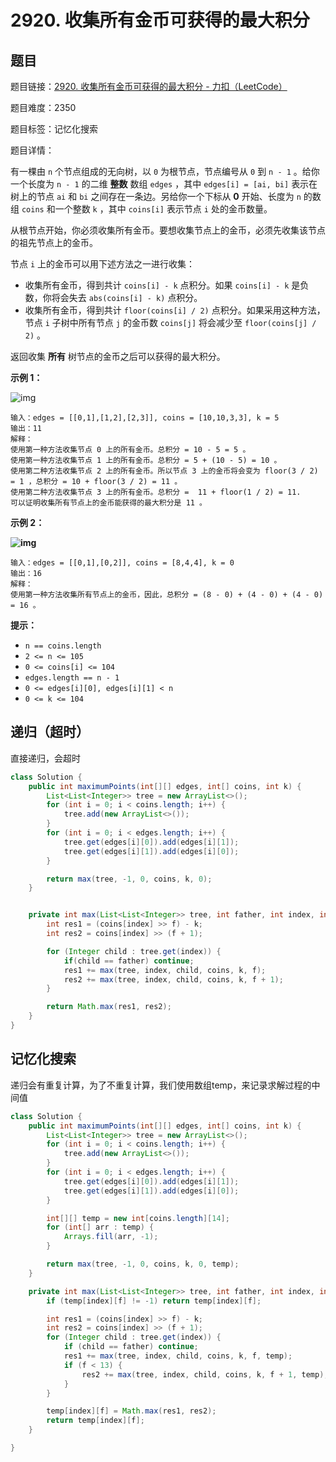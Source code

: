 # 2920. 收集所有金币可获得的最大积分

## 题目

题目链接：[2920. 收集所有金币可获得的最大积分 - 力扣（LeetCode）](https://leetcode.cn/problems/maximum-points-after-collecting-coins-from-all-nodes/description/)

题目难度：2350

题目标签：记忆化搜索

题目详情：

有一棵由 `n` 个节点组成的无向树，以 `0` 为根节点，节点编号从 `0` 到 `n - 1` 。给你一个长度为 `n - 1` 的二维 **整数** 数组 `edges` ，其中 `edges[i] = [ai, bi]` 表示在树上的节点 `ai` 和 `bi` 之间存在一条边。另给你一个下标从 **0** 开始、长度为 `n` 的数组 `coins` 和一个整数 `k` ，其中 `coins[i]` 表示节点 `i` 处的金币数量。

从根节点开始，你必须收集所有金币。要想收集节点上的金币，必须先收集该节点的祖先节点上的金币。

节点 `i` 上的金币可以用下述方法之一进行收集：

- 收集所有金币，得到共计 `coins[i] - k` 点积分。如果 `coins[i] - k` 是负数，你将会失去 `abs(coins[i] - k)` 点积分。
- 收集所有金币，得到共计 `floor(coins[i] / 2)` 点积分。如果采用这种方法，节点 `i` 子树中所有节点 `j` 的金币数 `coins[j]` 将会减少至 `floor(coins[j] / 2)` 。

返回收集 **所有** 树节点的金币之后可以获得的最大积分。

**示例 1：**

![img](https://assets.leetcode.com/uploads/2023/09/18/ex1-copy.png)

```
输入：edges = [[0,1],[1,2],[2,3]], coins = [10,10,3,3], k = 5
输出：11                        
解释：
使用第一种方法收集节点 0 上的所有金币。总积分 = 10 - 5 = 5 。
使用第一种方法收集节点 1 上的所有金币。总积分 = 5 + (10 - 5) = 10 。
使用第二种方法收集节点 2 上的所有金币。所以节点 3 上的金币将会变为 floor(3 / 2) = 1 ，总积分 = 10 + floor(3 / 2) = 11 。
使用第二种方法收集节点 3 上的所有金币。总积分 =  11 + floor(1 / 2) = 11.
可以证明收集所有节点上的金币能获得的最大积分是 11 。 
```

**示例 2：**

**![img](https://assets.leetcode.com/uploads/2023/09/18/ex2.png)**

```
输入：edges = [[0,1],[0,2]], coins = [8,4,4], k = 0
输出：16
解释：
使用第一种方法收集所有节点上的金币，因此，总积分 = (8 - 0) + (4 - 0) + (4 - 0) = 16 。
```

**提示：**

- `n == coins.length`
- `2 <= n <= 105`
- `0 <= coins[i] <= 104`
- `edges.length == n - 1`
- `0 <= edges[i][0], edges[i][1] < n`
- `0 <= k <= 104`



## 递归（超时）

直接递归，会超时

``` java
class Solution {
    public int maximumPoints(int[][] edges, int[] coins, int k) {
        List<List<Integer>> tree = new ArrayList<>();
        for (int i = 0; i < coins.length; i++) {
            tree.add(new ArrayList<>());
        }
        for (int i = 0; i < edges.length; i++) {
            tree.get(edges[i][0]).add(edges[i][1]);
            tree.get(edges[i][1]).add(edges[i][0]);
        }

        return max(tree, -1, 0, coins, k, 0);
    }


    private int max(List<List<Integer>> tree, int father, int index, int[] coins, int k, int f) {
        int res1 = (coins[index] >> f) - k;
        int res2 = coins[index] >> (f + 1);

        for (Integer child : tree.get(index)) {
            if(child == father) continue;
            res1 += max(tree, index, child, coins, k, f);
            res2 += max(tree, index, child, coins, k, f + 1);
        }

        return Math.max(res1, res2);
    }
}
```



## 记忆化搜索

递归会有重复计算，为了不重复计算，我们使用数组temp，来记录求解过程的中间值

``` java
class Solution {
    public int maximumPoints(int[][] edges, int[] coins, int k) {
        List<List<Integer>> tree = new ArrayList<>();
        for (int i = 0; i < coins.length; i++) {
            tree.add(new ArrayList<>());
        }
        for (int i = 0; i < edges.length; i++) {
            tree.get(edges[i][0]).add(edges[i][1]);
            tree.get(edges[i][1]).add(edges[i][0]);
        }

        int[][] temp = new int[coins.length][14];
        for (int[] arr : temp) {
            Arrays.fill(arr, -1);
        }

        return max(tree, -1, 0, coins, k, 0, temp);
    }

    private int max(List<List<Integer>> tree, int father, int index, int[] coins, int k, int f, int[][] temp) {
        if (temp[index][f] != -1) return temp[index][f];

        int res1 = (coins[index] >> f) - k;
        int res2 = coins[index] >> (f + 1);
        for (Integer child : tree.get(index)) {
            if (child == father) continue;
            res1 += max(tree, index, child, coins, k, f, temp);
            if (f < 13) {
                res2 += max(tree, index, child, coins, k, f + 1, temp);
            }
        }

        temp[index][f] = Math.max(res1, res2);
        return temp[index][f];
    }

}